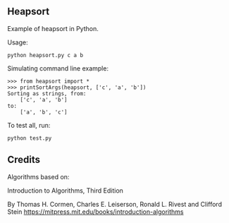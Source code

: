 ## Heapsort

Example of heapsort in Python.

Usage:

    python heapsort.py c a b

Simulating command line example:

    >>> from heapsort import *
    >>> printSortArgs(heapsort, ['c', 'a', 'b'])
    Sorting as strings, from:
        ['c', 'a', 'b']
    to:
        ['a', 'b', 'c']

To test all, run:

    python test.py


## Credits

Algorithms based on:

Introduction to Algorithms, Third Edition

By Thomas H. Cormen, Charles E. Leiserson, Ronald L. Rivest and Clifford Stein
<https://mitpress.mit.edu/books/introduction-algorithms>
